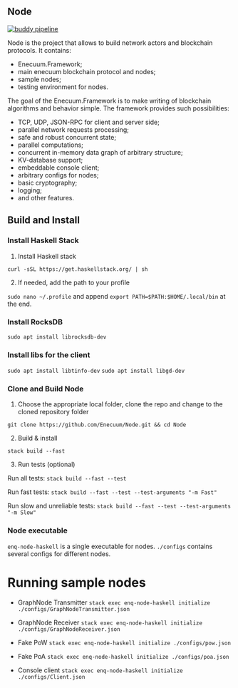## Node

[![buddy pipeline](https://buddy.enecuum.com/enecuum/node/pipelines/pipeline/19/badge.svg?token=c35be458f2d393a30001acf59f086401a00713eb057ab070050e9855280788bf "buddy pipeline")](https://buddy.enecuum.com/enecuum/node/pipelines/pipeline/19)

Node is the project that allows to build network actors and blockchain protocols. It contains:

  - Enecuum.Framework;
  - main enecuum blockchain protocol and nodes;
  - sample nodes;
  - testing environment for nodes.

The goal of the Enecuum.Framework is to make writing of blockchain algorithms and behavior simple.
The framework provides such possibilities:

  - TCP, UDP, JSON-RPC for client and server side;
  - parallel network requests processing;
  - safe and robust concurrent state;
  - parallel computations;
  - concurrent in-memory data graph of arbitrary structure;
  - KV-database support;
  - embeddable console client;
  - arbitrary configs for nodes;
  - basic cryptography;
  - logging;
  - and other features.

## Build and Install

### Install Haskell Stack

1. Install Haskell stack

`curl -sSL https://get.haskellstack.org/ | sh`

2. If needed, add the path to your profile

`sudo nano ~/.profile` and append `export PATH=$PATH:$HOME/.local/bin` at the end.

### Install RocksDB

`sudo apt install librocksdb-dev`

### Install libs for the client

`sudo apt install libtinfo-dev`
`sudo apt install libgd-dev`

### Clone and Build Node

1. Choose the appropriate local folder, clone the repo and change to the cloned repository folder

`git clone https://github.com/Enecuum/Node.git && cd Node`

2. Build & install

`stack build --fast`

3. Run tests (optional)

Run all tests:
`stack build --fast --test`

Run fast tests:
`stack build --fast --test --test-arguments "-m Fast"`

Run slow and unreliable tests:
`stack build --fast --test --test-arguments "-m Slow"`

### Node executable

`enq-node-haskell` is a single executable for nodes.
`./configs` contains several configs for different nodes.

# Running sample nodes

* GraphNode Transmitter
`stack exec enq-node-haskell initialize ./configs/GraphNodeTransmitter.json`

* GraphNode Receiver
`stack exec enq-node-haskell initialize ./configs/GraphNodeReceiver.json`

* Fake PoW
`stack exec enq-node-haskell initialize ./configs/pow.json`

* Fake PoA
`stack exec enq-node-haskell initialize ./configs/poa.json`

* Console client
`stack exec enq-node-haskell initialize ./configs/Client.json`